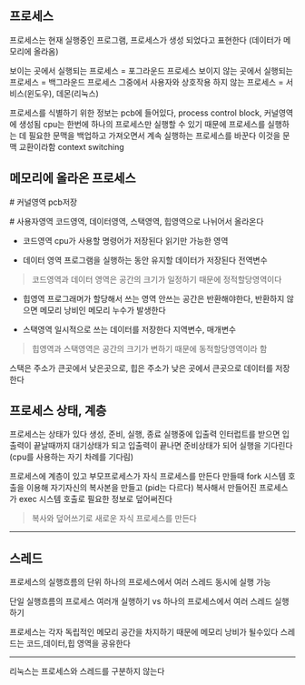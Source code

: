 ## 프로세스

프로세스는 현재 실행중인 프로그램, 프로세스가 생성 되었다고 표현한다 (데이터가 메모리에 올라옴)

보이는 곳에서 실행되는 프로세스 = 포그라운드 프로세스
보이지 않는 곳에서 실행되는 프로세스 = 백그라운드 프로세스
그중에서 사용자와 상호작용 하지 않는 프로세스 = 서비스(윈도우), 데몬(리눅스)

프로세스를 식별하기 위한 정보는 pcb에 들어있다, process control block, 커널영역에 생성됨
cpu는 한번에 하나의 프로세스만 실행할 수 있기 때문에 프로세스를 실행하는 데 필요한 문맥을 백업하고 가져오면서 계속 실행하는 프로세스를 바꾼다 이것을 문맥 교환이라함 context switching

## 메모리에 올라온 프로세스
\# 커널영역
pcb저장

\# 사용자영역
코드영역, 데이터영역, 스택영역, 힙영역으로 나뉘어서 올라온다

- 코드영역
cpu가 사용할 명령어가 저장된다
읽기만 가능한 영역

- 데이터 영역
프로그램을 실행하는 동안 유지할 데이터가 저장된다
전역변수

>코드영역과 데이터 영역은 공간의 크기가 일정하기 때문에 정적할당영역이다

- 힙영역
프로그래머가 할당해서 쓰는 영역
안쓰는 공간은 반환해야한다, 반환하지 않으면 메모리 낭비인 메모리 누수가 발생한다

- 스택영역
일시적으로 쓰는 데이터를 저장한다
지역변수, 매개변수

> 힙영역과 스택영역은 공간의 크기가 변하기 때문에 동적할당영역이라 함

스택은 주소가 큰곳에서 낮은곳으로, 힙은 주소가 낮은 곳에서 큰곳으로 데이터를 저장한다


## 프로세스 상태, 계층

프로세스는 상태가 있다
생성, 준비, 실행, 종료
실행중에 입출력 인터럽트를 받으면 입출력이 끝날때까지 대기상태가 되고
입출력이 끝나면 준비상태가 되어 실행을 기다린다 (cpu를 사용하는 자기 차례를 기다림)

프로세스에 계층이 있고
부모프로세스가 자식 프로세스를 만든다
만들때 fork 시스템 호출을 이용해 자기자신의 복사본을 만들고 (pid는 다르다)
복사해서 만들어진 프로세스가 exec 시스템 호출로 필요한 정보로 덮어써진다

> 복사와 덮어쓰기로 새로운 자식 프로세스를 만든다


---

## 스레드

프로세스의 실행흐름의 단위
하나의 프로세스에서 여러 스레드 동시에 실행 가능

단일 실행흐름의 프로세스 여러개 실행하기 vs 하나의 프로세스에서 여러 스레드 실행하기

프로세스는 각자 독립적인 메모리 공간을 차지하기 때문에 메모리 낭비가 될수있다
스레드는 코드,데이터,힙 영역을 공유한다


---

리눅스는 프로세스와 스레드를 구분하지 않는다
